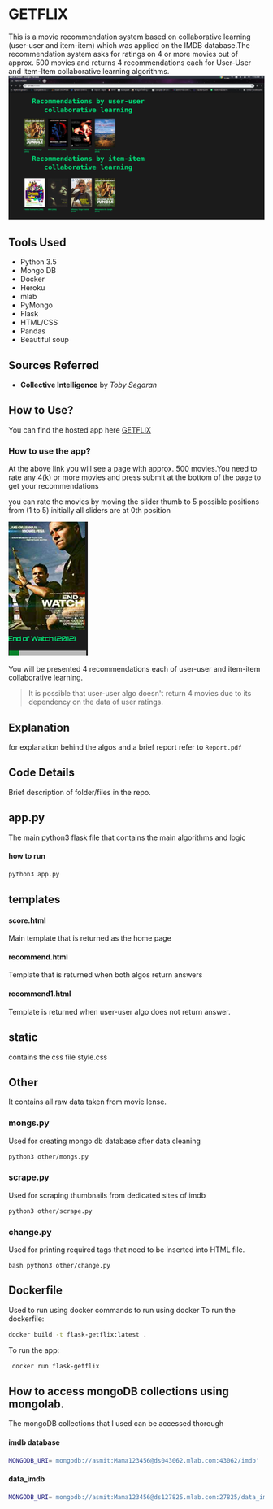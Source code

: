 # GETFLIX
This is a movie recommendation system based on collaborative learning (user-user and item-item) which was applied on the IMDB 
database.The recommendation system asks for ratings on 4 or more movies out of approx. 500 movies and returns 4 recommendations each
for User-User and Item-Item collaborative learning algorithms.
![alt text](https://raw.githubusercontent.com/asmitks/images/master/a.png)

## Tools Used
- Python 3.5
- Mongo DB
- Docker
- Heroku
- mlab
- PyMongo
- Flask
- HTML/CSS
- Pandas
- Beautiful soup


## Sources Referred
- **Collective Intelligence** by *Toby Segaran* 

## How to Use?

You can find the hosted app here [GETFLIX](https://get1flix.herokuapp.com/)

### How to use the app?

At the above link you will see a page with approx. 500 movies.You need to rate any 4(k) or more movies and press submit at the bottom of the page 
to get your recommendations

you can rate the movies by moving the slider thumb to 5 possible positions from (1 to 5) initially all sliders are at 0th position

        
      
![alt text](https://raw.githubusercontent.com/asmitks/images/master/123.png)


You will be presented 4 recommendations each of user-user and item-item collaborative learning.
> It is possible that user-user algo doesn't return 4 movies due to its dependency on the data of user ratings.

## Explanation
for explanation behind the algos and a brief report refer to `Report.pdf`

## Code Details
Brief description of folder/files in the repo.

## app.py
The main python3 flask file that contains the main algorithms and logic
#### how to run
```bash
python3 app.py 
```
## templates
#### score.html
Main template that is returned as the home page
#### recommend.html
Template that is returned when both algos return answers
#### recommend1.html
Template is returned when user-user algo does not return answer.
## static
contains the css file style.css
## Other
It contains all raw data taken from movie lense.
### mongs.py
Used for creating mongo db database after data cleaning 
``` bash 
python3 other/mongs.py
```
### scrape.py
Used for scraping thumbnails from dedicated sites of imdb
```bash 
python3 other/scrape.py
```
### change.py
Used for printing required tags that need to be inserted into HTML file.
```
bash python3 other/change.py
```
## Dockerfile
Used to run using docker
commands to run using docker
To run the dockerfile:
```bash 
docker build -t flask-getflix:latest .
```
To run the app:
```bash 
 docker run flask-getflix
```
## How to access mongoDB collections using mongolab.
The mongoDB collections that I used can be accessed thorough 
#### imdb database
``` bash
MONGODB_URI='mongodb://asmit:Mama123456@ds043062.mlab.com:43062/imdb'
```
#### data_imdb
``` bash
MONGODB_URI='mongodb://asmit:Mama123456@ds127825.mlab.com:27825/data_imdb'
```
